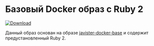 # Базовый Docker образ с Ruby 2

[ ![Download](https://api.bintray.com/packages/javister/docker/javister%3Ajavister-docker-ruby/images/download.svg) ](https://bintray.com/javister/docker/javister%3Ajavister-docker-ruby/_latestVersion)

Данный образ основан на образе [javister-docker-base](https://github.com/javister/javister-docker-base) и содержит 
предустановленный Ruby 2.
